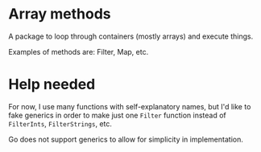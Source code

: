 # Array methods

A package to loop through containers (mostly arrays) and execute things.

Examples of methods are: Filter, Map, etc.

# Help needed

For now, I use many functions with self-explanatory names, but I'd like to fake generics in order to make just one `Filter` function instead of `FilterInts`, `FilterStrings`, etc.

Go does not support generics to allow for simplicity in implementation.